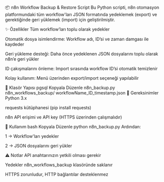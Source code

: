 📦 n8n Workflow Backup & Restore Script
Bu Python scripti, n8n otomasyon platformundaki tüm workflow'ları JSON formatında yedeklemek (export) ve gerektiğinde geri yüklemek (import) için geliştirilmiştir.

✨ Özellikler
Tüm workflow’ları toplu olarak yedekler

Otomatik dosya isimlendirme: Workflow adı, ID’si ve zaman damgası ile kaydeder

Geri yükleme desteği: Daha önce yedeklenen JSON dosyalarını toplu olarak n8n’e geri yükler

ID çakışmalarını önleme: Import sırasında workflow ID’si otomatik temizlenir

Kolay kullanım: Menü üzerinden export/import seçeneği yapılabilir

📂 Klasör Yapısı
pgsql
Kopyala
Düzenle
n8n_backup.py
n8n_workflows_backup/
    workflowName_ID_timestamp.json
🔧 Gereksinimler
Python 3.x

requests kütüphanesi (pip install requests)

n8n API erişimi ve API key (HTTPS üzerinden çalışmalıdır)

🚀 Kullanım
bash
Kopyala
Düzenle
python n8n_backup.py
Ardından:

1 → Workflow'ları yedekler

2 → JSON dosyalarını geri yükler

⚠️ Notlar
API anahtarınızın yetkili olması gerekir

Yedekler n8n_workflows_backup klasöründe saklanır

HTTPS zorunludur, HTTP bağlantılar desteklenmez


